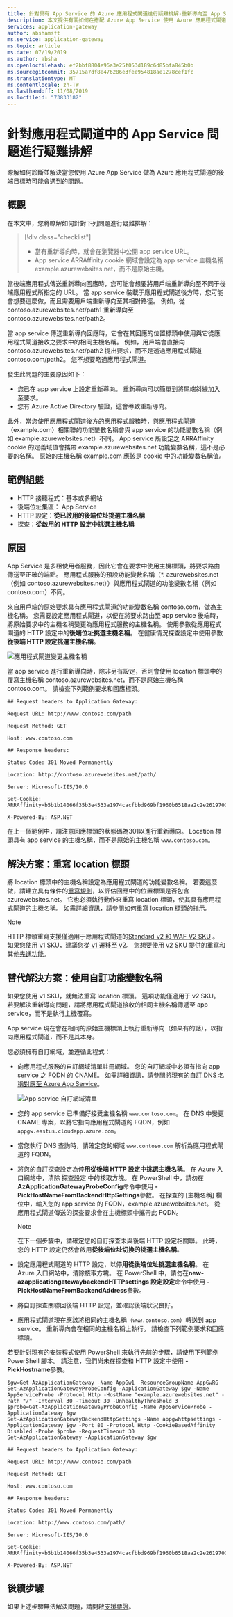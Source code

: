```yaml
---
title: 針對具有 App Service 的 Azure 應用程式閘道進行疑難排解-重新導向至 App Service URL
description: 本文提供有關如何在搭配 Azure App Service 使用 Azure 應用程式閘道時，針對重新導向問題進行疑難排解的資訊。
services: application-gateway
author: abshamsft
ms.service: application-gateway
ms.topic: article
ms.date: 07/19/2019
ms.author: absha
ms.openlocfilehash: ef2bbf8804e96a3e25f053d189c6d85bfa845b0b
ms.sourcegitcommit: 35715a7df8e476286e3fee954818ae1278cef1fc
ms.translationtype: MT
ms.contentlocale: zh-TW
ms.lasthandoff: 11/08/2019
ms.locfileid: "73833182"
---
```

# <a name="troubleshoot-app-service-issues-in-application-gateway"></a>針對應用程式閘道中的 App Service 問題進行疑難排解

瞭解如何診斷並解決當您使用 Azure App Service 做為 Azure 應用程式閘道的後端目標時可能會遇到的問題。

## <a name="overview"></a>概觀

在本文中，您將瞭解如何針對下列問題進行疑難排解：

> [!div class="checklist"]
> * 當有重新導向時，就會在瀏覽器中公開 app service URL。
> * App service ARRAffinity cookie 網域會設定為 app service 主機名稱 example.azurewebsites.net，而不是原始主機。

當後端應用程式傳送重新導向回應時，您可能會想要將用戶端重新導向至不同于後端應用程式所指定的 URL。 當 app service 裝載于應用程式閘道後方時，您可能會想要這麼做，而且需要用戶端重新導向至其相對路徑。 例如，從 contoso.azurewebsites.net/path1 重新導向至 contoso.azurewebsites.net/path2。 

當 app service 傳送重新導向回應時，它會在其回應的位置標頭中使用與它從應用程式閘道接收之要求中的相同主機名稱。 例如，用戶端會直接向 contoso.azurewebsites.net/path2 提出要求，而不是透過應用程式閘道 contoso.com/path2。 您不想要略過應用程式閘道。

發生此問題的主要原因如下：

- 您已在 app service 上設定重新導向。 重新導向可以簡單到將尾端斜線加入至要求。
- 您有 Azure Active Directory 驗證，這會導致重新導向。

此外，當您使用應用程式閘道後方的應用程式服務時，與應用程式閘道（example.com）相關聯的功能變數名稱會與 app service 的功能變數名稱（例如 example.azurewebsites.net）不同。 App service 所設定之 ARRAffinity cookie 的定義域值會攜帶 example.azurewebsites.net 功能變數名稱，這不是必要的名稱。 原始的主機名稱 example.com 應該是 cookie 中的功能變數名稱值。

## <a name="sample-configuration"></a>範例組態

- HTTP 接聽程式：基本或多網站
- 後端位址集區： App Service
- HTTP 設定：**從已啟用的後端位址挑選主機名稱**
- 探查：**從啟用的 HTTP 設定中挑選主機名稱**

## <a name="cause"></a>原因

App Service 是多租使用者服務，因此它會在要求中使用主機標頭，將要求路由傳送至正確的端點。 應用程式服務的預設功能變數名稱（*. azurewebsites.net （例如 contoso.azurewebsites.net））與應用程式閘道的功能變數名稱（例如 contoso.com）不同。 

來自用戶端的原始要求具有應用程式閘道的功能變數名稱 contoso.com，做為主機名稱。 您需要設定應用程式閘道，以便在將要求路由至 app service 後端時，將原始要求中的主機名稱變更為應用程式服務的主機名稱。 使用參數從應用程式閘道的 HTTP 設定中的**後端位址挑選主機名稱**。 在健康情況探查設定中使用參數**從後端 HTTP 設定挑選主機名稱**。



![應用程式閘道變更主機名稱](./media/troubleshoot-app-service-redirection-app-service-url/appservice-1.png)

當 app service 進行重新導向時，除非另有設定，否則會使用 location 標頭中的覆寫主機名稱 contoso.azurewebsites.net，而不是原始主機名稱 contoso.com。 請檢查下列範例要求和回應標頭。
```
## Request headers to Application Gateway:

Request URL: http://www.contoso.com/path

Request Method: GET

Host: www.contoso.com

## Response headers:

Status Code: 301 Moved Permanently

Location: http://contoso.azurewebsites.net/path/

Server: Microsoft-IIS/10.0

Set-Cookie: ARRAffinity=b5b1b14066f35b3e4533a1974cacfbbd969bf1960b6518aa2c2e2619700e4010;Path=/;HttpOnly;Domain=contoso.azurewebsites.net

X-Powered-By: ASP.NET
```
在上一個範例中，請注意回應標頭的狀態碼為301以進行重新導向。 Location 標頭具有 app service 的主機名稱，而不是原始的主機名稱 `www.contoso.com`。

## <a name="solution-rewrite-the-location-header"></a>解決方案：重寫 location 標頭

將 location 標頭中的主機名稱設定為應用程式閘道的功能變數名稱。 若要這麼做，請建立具有條件的[重寫規則](https://docs.microsoft.com/azure/application-gateway/rewrite-http-headers)，以評估回應中的位置標頭是否包含 azurewebsites.net。 它也必須執行動作來重寫 location 標頭，使其具有應用程式閘道的主機名稱。 如需詳細資訊，請參閱[如何重寫 location 標頭](https://docs.microsoft.com/azure/application-gateway/rewrite-http-headers#modify-a-redirection-url)的指示。

> [!NOTE]
> HTTP 標頭重寫支援僅適用于應用程式閘道的[Standard_v2 和 WAF_V2 SKU](https://docs.microsoft.com/azure/application-gateway/application-gateway-autoscaling-zone-redundant) 。 如果您使用 v1 SKU，建議您[從 v1 遷移至 v2](https://docs.microsoft.com/azure/application-gateway/migrate-v1-v2)。 您想要使用 v2 SKU 提供的重寫和其他[先進功能](https://docs.microsoft.com/azure/application-gateway/application-gateway-autoscaling-zone-redundant#feature-comparison-between-v1-sku-and-v2-sku)。

## <a name="alternate-solution-use-a-custom-domain-name"></a>替代解決方案：使用自訂功能變數名稱

如果您使用 v1 SKU，就無法重寫 location 標頭。 這項功能僅適用于 v2 SKU。 若要解決重新導向問題，請將應用程式閘道接收的相同主機名稱傳遞至 app service，而不是執行主機覆寫。

App service 現在會在相同的原始主機標頭上執行重新導向（如果有的話），以指向應用程式閘道，而不是其本身。

您必須擁有自訂網域，並遵循此程式：

- 向應用程式服務的自訂網域清單註冊網域。 您的自訂網域中必須有指向 app service 之 FQDN 的 CNAME。 如需詳細資訊，請參閱將[現有的自訂 DNS 名稱對應至 Azure App Service](https://docs.microsoft.com//azure/app-service/app-service-web-tutorial-custom-domain)。

    ![App service 自訂網域清單](./media/troubleshoot-app-service-redirection-app-service-url/appservice-2.png)

- 您的 app service 已準備好接受主機名稱 `www.contoso.com`。 在 DNS 中變更 CNAME 專案，以將它指向應用程式閘道的 FQDN，例如 `appgw.eastus.cloudapp.azure.com`。

- 當您執行 DNS 查詢時，請確定您的網域 `www.contoso.com` 解析為應用程式閘道的 FQDN。

- 將您的自訂探查設定為停**用從後端 HTTP 設定中挑選主機名稱**。 在 Azure 入口網站中，清除 探查設定 中的核取方塊。 在 PowerShell 中，請勿在**AzApplicationGatewayProbeConfig**命令中使用 **-PickHostNameFromBackendHttpSettings**參數。 在探查的 [主機名稱] 欄位中，輸入您的 app service 的 FQDN，example.azurewebsites.net。 從應用程式閘道傳送的探查要求會在主機標頭中攜帶此 FQDN。

  > [!NOTE]
  > 在下一個步驟中，請確定您的自訂探查未與後端 HTTP 設定相關聯。 此時，您的 HTTP 設定仍然會啟用**從後端位址切換的挑選主機名稱**。

- 設定應用程式閘道的 HTTP 設定，以停**用從後端位址挑選主機名稱**。 在 Azure 入口網站中，清除核取方塊。 在 PowerShell 中，請勿在**new-azapplicationgatewaybackendHTTPsettings 設定設定**命令中使用 **-PickHostNameFromBackendAddress**參數。

- 將自訂探查關聯回後端 HTTP 設定，並確認後端狀況良好。

- 應用程式閘道現在應該將相同的主機名稱（`www.contoso.com`）轉送到 app service。 重新導向會在相同的主機名稱上執行。 請檢查下列範例要求和回應標頭。

若要針對現有的安裝程式使用 PowerShell 來執行先前的步驟，請使用下列範例 PowerShell 腳本。 請注意，我們尚未在探查和 HTTP 設定中使用 **-PickHostname**參數。

```azurepowershell-interactive
$gw=Get-AzApplicationGateway -Name AppGw1 -ResourceGroupName AppGwRG
Set-AzApplicationGatewayProbeConfig -ApplicationGateway $gw -Name AppServiceProbe -Protocol Http -HostName "example.azurewebsites.net" -Path "/" -Interval 30 -Timeout 30 -UnhealthyThreshold 3
$probe=Get-AzApplicationGatewayProbeConfig -Name AppServiceProbe -ApplicationGateway $gw
Set-AzApplicationGatewayBackendHttpSettings -Name appgwhttpsettings -ApplicationGateway $gw -Port 80 -Protocol Http -CookieBasedAffinity Disabled -Probe $probe -RequestTimeout 30
Set-AzApplicationGateway -ApplicationGateway $gw
```
  ```
  ## Request headers to Application Gateway:

  Request URL: http://www.contoso.com/path

  Request Method: GET

  Host: www.contoso.com

  ## Response headers:

  Status Code: 301 Moved Permanently

  Location: http://www.contoso.com/path/

  Server: Microsoft-IIS/10.0

  Set-Cookie: ARRAffinity=b5b1b14066f35b3e4533a1974cacfbbd969bf1960b6518aa2c2e2619700e4010;Path=/;HttpOnly;Domain=www.contoso.com

  X-Powered-By: ASP.NET
  ```
  ## <a name="next-steps"></a>後續步驟

如果上述步驟無法解決問題，請開啟[支援票證](https://azure.microsoft.com/support/options/)。
